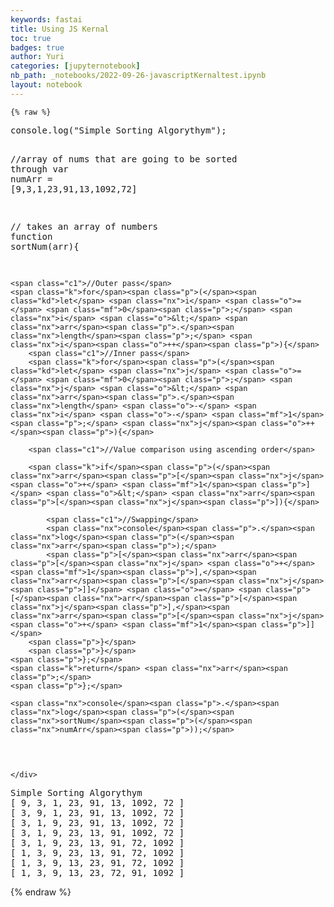 ```yaml
---
keywords: fastai
title: Using JS Kernal
toc: true
badges: true
author: Yuri
categories: [jupyternotebook]
nb_path: _notebooks/2022-09-26-javascriptKernaltest.ipynb
layout: notebook
---
```


<!--
#################################################
### THIS FILE WAS AUTOGENERATED! DO NOT EDIT! ###
#################################################
# file to edit: _notebooks/2022-09-26-javascriptKernaltest.ipynb
-->

<div class="container" id="notebook-container">
        
    {% raw %}
    
<div class="cell border-box-sizing code_cell rendered">
<div class="input">

<div class="inner_cell">
    <div class="input_area">
<div class=" highlight hl-javascript"><pre><span></span><span class="nx">console</span><span class="p">.</span><span class="nx">log</span><span class="p">(</span><span class="s2">&quot;Simple Sorting Algorythym&quot;</span><span class="p">);</span>

<span class="c1">//array of nums that are going to be sorted through</span>
<span class="kd">var</span> <span class="nx">numArr</span> <span class="o">=</span> <span class="p">[</span><span class="mf">9</span><span class="p">,</span><span class="mf">3</span><span class="p">,</span><span class="mf">1</span><span class="p">,</span><span class="mf">23</span><span class="p">,</span><span class="mf">91</span><span class="p">,</span><span class="mf">13</span><span class="p">,</span><span class="mf">1092</span><span class="p">,</span><span class="mf">72</span><span class="p">]</span>

<span class="c1">// takes an array of numbers</span>
<span class="kd">function</span> <span class="nx">sortNum</span><span class="p">(</span><span class="nx">arr</span><span class="p">){</span>

	<span class="c1">//Outer pass</span>
	<span class="k">for</span><span class="p">(</span><span class="kd">let</span> <span class="nx">i</span> <span class="o">=</span> <span class="mf">0</span><span class="p">;</span> <span class="nx">i</span> <span class="o">&lt;</span> <span class="nx">arr</span><span class="p">.</span><span class="nx">length</span><span class="p">;</span> <span class="nx">i</span><span class="o">++</span><span class="p">){</span>	
	    <span class="c1">//Inner pass</span>
	    <span class="k">for</span><span class="p">(</span><span class="kd">let</span> <span class="nx">j</span> <span class="o">=</span> <span class="mf">0</span><span class="p">;</span> <span class="nx">j</span> <span class="o">&lt;</span> <span class="nx">arr</span><span class="p">.</span><span class="nx">length</span> <span class="o">-</span> <span class="nx">i</span> <span class="o">-</span> <span class="mf">1</span><span class="p">;</span> <span class="nx">j</span><span class="o">++</span><span class="p">){</span>
    
		<span class="c1">//Value comparison using ascending order</span>
    
		<span class="k">if</span><span class="p">(</span><span class="nx">arr</span><span class="p">[</span><span class="nx">j</span> <span class="o">+</span> <span class="mf">1</span><span class="p">]</span> <span class="o">&lt;</span> <span class="nx">arr</span><span class="p">[</span><span class="nx">j</span><span class="p">]){</span>
    
		    <span class="c1">//Swapping</span>
		    <span class="nx">console</span><span class="p">.</span><span class="nx">log</span><span class="p">(</span><span class="nx">arr</span><span class="p">);</span>
		    <span class="p">[</span><span class="nx">arr</span><span class="p">[</span><span class="nx">j</span> <span class="o">+</span> <span class="mf">1</span><span class="p">],</span><span class="nx">arr</span><span class="p">[</span><span class="nx">j</span><span class="p">]]</span> <span class="o">=</span> <span class="p">[</span><span class="nx">arr</span><span class="p">[</span><span class="nx">j</span><span class="p">],</span><span class="nx">arr</span><span class="p">[</span><span class="nx">j</span> <span class="o">+</span> <span class="mf">1</span><span class="p">]]</span>
		<span class="p">}</span>
	    <span class="p">}</span>
	<span class="p">};</span>
	<span class="k">return</span> <span class="nx">arr</span><span class="p">;</span>
    <span class="p">};</span>
    
    <span class="nx">console</span><span class="p">.</span><span class="nx">log</span><span class="p">(</span><span class="nx">sortNum</span><span class="p">(</span><span class="nx">numArr</span><span class="p">));</span>
</pre></div>

    </div>
</div>
</div>

<div class="output_wrapper">
<div class="output">

<div class="output_area">

<div class="output_subarea output_stream output_stdout output_text">
<pre>Simple Sorting Algorythym
[ 9, 3, 1, 23, 91, 13, 1092, 72 ]
[ 3, 9, 1, 23, 91, 13, 1092, 72 ]
[ 3, 1, 9, 23, 91, 13, 1092, 72 ]
[ 3, 1, 9, 23, 13, 91, 1092, 72 ]
[ 3, 1, 9, 23, 13, 91, 72, 1092 ]
[ 1, 3, 9, 23, 13, 91, 72, 1092 ]
[ 1, 3, 9, 13, 23, 91, 72, 1092 ]
[ 1, 3, 9, 13, 23, 72, 91, 1092 ]
</pre>
</div>
</div>

</div>
</div>

</div>
    {% endraw %}

</div>
 

